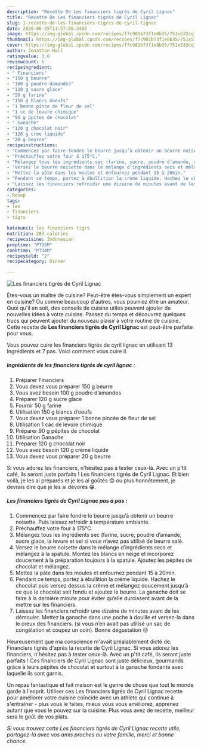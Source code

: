 ```yaml
---
description: "Recette De Les financiers tigrés de Cyril Lignac"
title: "Recette De Les financiers tigrés de Cyril Lignac"
slug: 1-recette-de-les-financiers-tigres-de-cyril-lignac
date: 2020-06-25T11:57:08.348Z
image: https://img-global.cpcdn.com/recipes/f7c981b73f1e8b35/751x532cq70/les-financiers-tigres-de-cyril-lignac-photo-principale-de-la-recette.jpg
thumbnail: https://img-global.cpcdn.com/recipes/f7c981b73f1e8b35/751x532cq70/les-financiers-tigres-de-cyril-lignac-photo-principale-de-la-recette.jpg
cover: https://img-global.cpcdn.com/recipes/f7c981b73f1e8b35/751x532cq70/les-financiers-tigres-de-cyril-lignac-photo-principale-de-la-recette.jpg
author: Jonathan Hall
ratingvalue: 3.6
reviewcount: 6
recipeingredient:
- " Financiers"
- "150 g beurre"
- "100 g poudre damandes"
- "120 g sucre glace"
- "50 g farine"
- "150 g blancs doeufs"
- "1 bonne pince de fleur de sel"
- "1 cc de levure chimique"
- "90 g ppites de chocolat"
- " Ganache"
- "120 g chocolat noir"
- "120 g crme liquide"
- "20 g beurre"
recipeinstructions:
- "Commencez par faire fondre le beurre jusqu’à obtenir un beurre noisette. Puis laissez refroidir à température ambiante."
- "Préchauffez votre four à 175°C."
- "Mélangez tous les ingrédients sec (farine, sucre, poudre d’amande, sucre glace, la levure et sel si vous n’avez pas utilisé de beurre salé."
- "Versez le beurre noisette dans le mélange d’ingrédients secs et mélangez à la spatule. Montez les blancs en neige et incorporez doucement à la préparation toujours à la spatule. Ajoutez les pépites de chocolat et mélangez."
- "Mettez la pâte dans les moules et enfournez pendant 15 à 20min."
- "Pendant ce temps, portez à ébullition la crème liquide. Hachez le chocolat puis versez dessus la crème et mélangez doucement jusqu’à ce que le chocolat soit fondu et ajoutez le beurre. La ganache doit se faire à la dernière minute pour éviter qu’elle durcissent avant de la mettre sur les financiers."
- "Laissez les financiers refroidir une dizaine de minutes avant de les démouler. Mettez la ganache dans une poche à douille et versez-la dans le creux des financiers. (si vous n’en avait pas utilisé un sac de congélation et coupez un coin). Bonne dégustation 😜"
categories:
- Resep
tags:
- les
- financiers
- tigrs

katakunci: les financiers tigrs 
nutrition: 283 calories
recipecuisine: Indonesian
preptime: "PT35M"
cooktime: "PT34M"
recipeyield: "2"
recipecategory: Dinner

---
```



![Les financiers tigrés de Cyril Lignac](https://img-global.cpcdn.com/recipes/f7c981b73f1e8b35/751x532cq70/les-financiers-tigres-de-cyril-lignac-photo-principale-de-la-recette.jpg)

Êtes-vous un maître de cuisine? Peut-être êtes-vous simplement un expert en cuisine? Ou comme beaucoup d'autres, vous pourriez être un amateur. Quoi qu'il en soit, des conseils de cuisine utiles peuvent ajouter de nouvelles idées à votre cuisine. Passez du temps et découvrez quelques trucs qui peuvent ajouter du nouveau plaisir à votre routine de cuisine. Cette recette de <strong> Les financiers tigrés de Cyril Lignac </strong> est peut-être parfaite pour vous.

<!--inarticleads1-->

Vous pouvez cuire les financiers tigrés de cyril lignac en utilisant 13 Ingrédients et 7 pas. Voici comment vous cuire il.

##### Ingrédients de les financiers tigrés de cyril lignac :

1. Préparer  Financiers
1. Vous devez vous préparer 150 g beurre
1. Vous avez besoin 100 g poudre d’amandes
1. Préparer 120 g sucre glace
1. Fournir 50 g farine
1. Utilisation 150 g blancs d’oeufs
1. Vous devez vous préparer 1 bonne pincée de fleur de sel
1. Utilisation 1 càc de levure chimique
1. Préparer 90 g pépites de chocolat
1. Utilisation  Ganache
1. Préparer 120 g chocolat noir
1. Vous avez besoin 120 g crème liquide
1. Vous devez vous préparer 20 g beurre


Si vous adorez les financiers, n&#39;hésitez pas à tester ceux-là. Avec un p&#39;tit café, ils seront juste parfaits ! Les financiers tigrés de Cyril Lignac. Et bien voilà, je les ai préparés et je les ai goûtés 😊 ou plus honnêtement, je devrais dire que je les ai dévorés 😁. 

<!--inarticleads2-->

##### Les financiers tigrés de Cyril Lignac pas à pas :

1. Commencez par faire fondre le beurre jusqu’à obtenir un beurre noisette. Puis laissez refroidir à température ambiante.
1. Préchauffez votre four à 175°C.
1. Mélangez tous les ingrédients sec (farine, sucre, poudre d’amande, sucre glace, la levure et sel si vous n’avez pas utilisé de beurre salé.
1. Versez le beurre noisette dans le mélange d’ingrédients secs et mélangez à la spatule. Montez les blancs en neige et incorporez doucement à la préparation toujours à la spatule. Ajoutez les pépites de chocolat et mélangez.
1. Mettez la pâte dans les moules et enfournez pendant 15 à 20min.
1. Pendant ce temps, portez à ébullition la crème liquide. Hachez le chocolat puis versez dessus la crème et mélangez doucement jusqu’à ce que le chocolat soit fondu et ajoutez le beurre. La ganache doit se faire à la dernière minute pour éviter qu’elle durcissent avant de la mettre sur les financiers.
1. Laissez les financiers refroidir une dizaine de minutes avant de les démouler. Mettez la ganache dans une poche à douille et versez-la dans le creux des financiers. (si vous n’en avait pas utilisé un sac de congélation et coupez un coin). Bonne dégustation 😜


Heureusement que ma conscience m&#39;avait préalablement dicté de. Financiers tigrés d&#39;après la recette de Cyril Lignac. Si vous adorez les financiers, n&#39;hésitez pas à tester ceux-là. Avec un p&#39;tit café, ils seront juste parfaits ! Ces financiers de Cyril Lignac sont juste délicieux, gourmands grâce à leurs pépites de chocolat et surtout à la ganache fondante avec laquelle ils sont garnis. 

<!--inarticleads1-->

<p>
Un repas fantastique et fait maison est le genre de chose que tout le monde garde à l'esprit. Utiliser ces Les financiers tigrés de Cyril Lignac recette pour améliorer votre cuisine coïncide avec un athlète qui continue à s'entraîner - plus vous le faites, mieux vous vous améliorez, apprenez autant que vous le pouvez sur la cuisine. Plus vous avez de recette, meilleur sera le goût de vos plats.
</p>

<p>
<i>Si vous trouvez cette Les financiers tigrés de Cyril Lignac recette utile, partagez-la avec vos amis proches ou votre famille, merci et bonne chance.</i>
</p>
